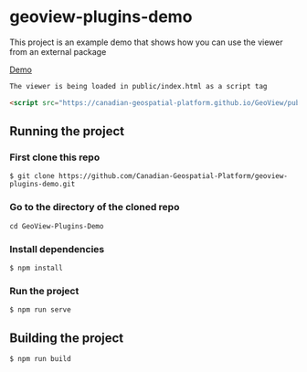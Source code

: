 # geoview-plugins-demo

This project is an example demo that shows how you can use the viewer from an external package

[Demo](https://canadian-geospatial-platform.github.io/geoview-plugins-demo/)

```html
The viewer is being loaded in public/index.html as a script tag

<script src="https://canadian-geospatial-platform.github.io/GeoView/public/gcpv-main.js"></script>
```

## Running the project

### First clone this repo

```
$ git clone https://github.com/Canadian-Geospatial-Platform/geoview-plugins-demo.git
```

### Go to the directory of the cloned repo

```
cd GeoView-Plugins-Demo
```

### Install dependencies

```
$ npm install
```

### Run the project

```
$ npm run serve
```

## Building the project

```
$ npm run build
```
